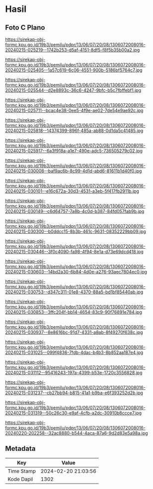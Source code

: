 # Hasil

## Foto C Plano

https://sirekap-obj-formc.kpu.go.id/19b3/pemilu/pdpr/13/06/07/20/08/1306072008016-20240215-025219--1742b253-d5af-4151-8df5-f8f5b35b00a2.jpg

https://sirekap-obj-formc.kpu.go.id/19b3/pemilu/pdpr/13/06/07/20/08/1306072008016-20240215-025405--1a57c619-6c06-4551-900b-5186bf5764c7.jpg

https://sirekap-obj-formc.kpu.go.id/19b3/pemilu/pdpr/13/06/07/20/08/1306072008016-20240215-025544--d2e8893c-36c6-4247-9bfc-b5c7fbffebf1.jpg

https://sirekap-obj-formc.kpu.go.id/19b3/pemilu/pdpr/13/06/07/20/08/1306072008016-20240215-025711--bcac4e38-0ee5-4f9e-ae02-7de54e9ae92c.jpg

https://sirekap-obj-formc.kpu.go.id/19b3/pemilu/pdpr/13/06/07/20/08/1306072008016-20240215-025818--14374399-896f-485a-ab88-0d1da5c41485.jpg

https://sirekap-obj-formc.kpu.go.id/19b3/pemilu/pdpr/13/06/07/20/08/1306072008016-20240215-025917--6a3f918a-a1e7-490e-adc5-736505279c02.jpg

https://sirekap-obj-formc.kpu.go.id/19b3/pemilu/pdpr/13/06/07/20/08/1306072008016-20240215-030008--baf9ac6b-8c99-4d1d-abd6-81611b1d40f0.jpg

https://sirekap-obj-formc.kpu.go.id/19b3/pemilu/pdpr/13/06/07/20/08/1306072008016-20240215-030101--e16c672a-30d3-4531-a3eb-5f417fb2911b.jpg

https://sirekap-obj-formc.kpu.go.id/19b3/pemilu/pdpr/13/06/07/20/08/1306072008016-20240215-030149--c6d64757-7a8b-4c0d-b387-84fd057fab9b.jpg

https://sirekap-obj-formc.kpu.go.id/19b3/pemilu/pdpr/13/06/07/20/08/1306072008016-20240215-030300--b0ddcc15-8b3b-461c-9631-08352229bb09.jpg

https://sirekap-obj-formc.kpu.go.id/19b3/pemilu/pdpr/13/06/07/20/08/1306072008016-20240215-030446--3f0c4090-fa98-4f94-8e1a-d73e69dcd418.jpg

https://sirekap-obj-formc.kpu.go.id/19b3/pemilu/pdpr/13/06/07/20/08/1306072008016-20240215-030603--14bd2a30-6b84-4d0e-a276-93aec7804ec0.jpg

https://sirekap-obj-formc.kpu.go.id/19b3/pemilu/pdpr/13/06/07/20/08/1306072008016-20240215-030753--d347c311-01e8-4370-88a5-bd1bf85440ab.jpg

https://sirekap-obj-formc.kpu.go.id/19b3/pemilu/pdpr/13/06/07/20/08/1306072008016-20240215-030853--3ffc204f-bb14-4654-83c9-90f76891e784.jpg

https://sirekap-obj-formc.kpu.go.id/19b3/pemilu/pdpr/13/06/07/20/08/1306072008016-20240215-030937--8e8616bc-91d7-4331-a8ab-8f49270f638c.jpg

https://sirekap-obj-formc.kpu.go.id/19b3/pemilu/pdpr/13/06/07/20/08/1306072008016-20240215-031025--099f4836-7fdb-4dac-b4b3-8b852aa187e4.jpg

https://sirekap-obj-formc.kpu.go.id/19b3/pemilu/pdpr/13/06/07/20/08/1306072008016-20240215-031112--95416243-197a-4399-b53e-1720c3556828.jpg

https://sirekap-obj-formc.kpu.go.id/19b3/pemilu/pdpr/13/06/07/20/08/1306072008016-20240215-031237--cb27bb94-b815-41a1-b9ba-e6f393252d2b.jpg

https://sirekap-obj-formc.kpu.go.id/19b3/pemilu/pdpr/13/06/07/20/08/1306072008016-20240215-031319--50c26c30-e9af-4cfb-a2dc-30910b8ccce7.jpg

https://sirekap-obj-formc.kpu.go.id/19b3/pemilu/pdpr/13/06/07/20/08/1306072008016-20240220-202258--32ac8880-b544-4aca-87a6-9d2d83e5a98a.jpg


## Metadata

| Key        | Value               |
| ---------- | ------------------- |
| Time Stamp | 2024-02-20 21:03:56 |
| Kode Dapil | 1302                |



